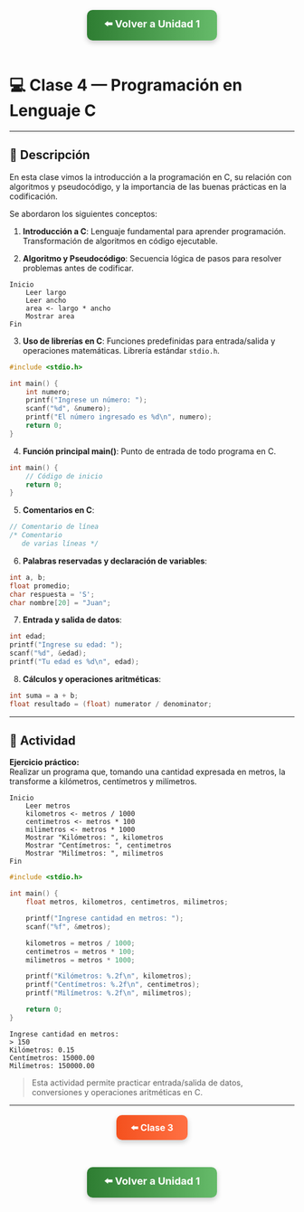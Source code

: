 <div align="center">

<!-- Botón para volver a la Unidad 1 -->
<a href="../Unidad 1.md" style="
    background: linear-gradient(90deg, #2E7D32, #66BB6A);
    color: white;
    padding: 12px 30px;
    text-decoration: none;
    font-size: 18px;
    font-weight: bold;
    border-radius: 10px;
    box-shadow: 0 4px 10px rgba(0,0,0,0.2);
    display: inline-block;
    margin-bottom: 20px;
">
⬅️ Volver a Unidad 1
</a>

</div>

# 💻 Clase 4 — Programación en Lenguaje C

---

## 📄 Descripción

En esta clase vimos la introducción a la programación en C, su relación con algoritmos y pseudocódigo, y la importancia de las buenas prácticas en la codificación.

Se abordaron los siguientes conceptos:

1. **Introducción a C**: Lenguaje fundamental para aprender programación. Transformación de algoritmos en código ejecutable.

2. **Algoritmo y Pseudocódigo**: Secuencia lógica de pasos para resolver problemas antes de codificar.

```pseudocode
Inicio
    Leer largo
    Leer ancho
    area <- largo * ancho
    Mostrar area
Fin
```

3. **Uso de librerías en C**: Funciones predefinidas para entrada/salida y operaciones matemáticas. Librería estándar `stdio.h`.

```c
#include <stdio.h>

int main() {
    int numero;
    printf("Ingrese un número: ");
    scanf("%d", &numero);
    printf("El número ingresado es %d\n", numero);
    return 0;
}
```

4. **Función principal main()**: Punto de entrada de todo programa en C.

```c
int main() {
    // Código de inicio
    return 0;
}
```

5. **Comentarios en C**:

```c
// Comentario de línea
/* Comentario
   de varias líneas */
```

6. **Palabras reservadas y declaración de variables**:

```c
int a, b;
float promedio;
char respuesta = 'S';
char nombre[20] = "Juan";
```

7. **Entrada y salida de datos**:

```c
int edad;
printf("Ingrese su edad: ");
scanf("%d", &edad);
printf("Tu edad es %d\n", edad);
```

8. **Cálculos y operaciones aritméticas**:

```c
int suma = a + b;
float resultado = (float) numerator / denominator;
```

---

## 🧩 Actividad

**Ejercicio práctico:**  
Realizar un programa que, tomando una cantidad expresada en metros, la transforme a kilómetros, centímetros y milímetros.

```pseudocode
Inicio
    Leer metros
    kilometros <- metros / 1000
    centimetros <- metros * 100
    milimetros <- metros * 1000
    Mostrar "Kilómetros: ", kilometros
    Mostrar "Centímetros: ", centimetros
    Mostrar "Milímetros: ", milimetros
Fin
```

```c
#include <stdio.h>

int main() {
    float metros, kilometros, centimetros, milimetros;

    printf("Ingrese cantidad en metros: ");
    scanf("%f", &metros);

    kilometros = metros / 1000;
    centimetros = metros * 100;
    milimetros = metros * 1000;

    printf("Kilómetros: %.2f\n", kilometros);
    printf("Centímetros: %.2f\n", centimetros);
    printf("Milímetros: %.2f\n", milimetros);

    return 0;
}
```

```terminal
Ingrese cantidad en metros:
> 150
Kilómetros: 0.15
Centímetros: 15000.00
Milímetros: 150000.00
```

> Esta actividad permite practicar entrada/salida de datos, conversiones y operaciones aritméticas en C.

---

<div align="center" style="display: flex; justify-content: center; gap: 20px; flex-wrap: wrap; margin-bottom: 20px;">

<!-- Botón Clase anterior -->
<a href="./Clase3_Presentacion_Herramientas.md" style="
    background: linear-gradient(90deg, #F4511E, #FF7043);
    color: white;
    padding: 12px 25px;
    text-decoration: none;
    font-size: 16px;
    font-weight: bold;
    border-radius: 10px;
    box-shadow: 0 4px 10px rgba(0,0,0,0.2);
    flex: 1;
    text-align: center;
">
⬅️ Clase 3
</a>

</div>

<div align="center">

<!-- Botón para volver a la Unidad 1 -->
<a href="../Unidad 1.md" style="
    background: linear-gradient(90deg, #2E7D32, #66BB6A);
    color: white;
    padding: 12px 30px;
    text-decoration: none;
    font-size: 18px;
    font-weight: bold;
    border-radius: 10px;
    box-shadow: 0 4px 10px rgba(0,0,0,0.2);
    display: inline-block;
    margin-top: 20px;
">
⬅️ Volver a Unidad 1
</a>

</div>

